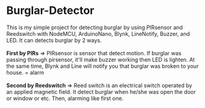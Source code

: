 # Burglar-Detector
This is my simple project for detecting burglar by using PIRsensor and Reedswitch with NodeMCU, ArduinoNano, Blynk, LineNotify, Buzzer, and LED.
It can detects burglar by 2 ways. <br><br>**First by PIRs** => PIRsensor is sensor that detect motion. If burglar was passing through pirsensor, it'll make buzzer working then LED is lighten. At the same time, Blynk and Line will notify you that burglar was broken to your house. = alarm <br><br>
**Second by Reedswitch** => Reed switch is an electrical switch operated by an applied magnetic field. It detect burglar when he/she was open the door or window or etc. Then, alarming like first one.  

